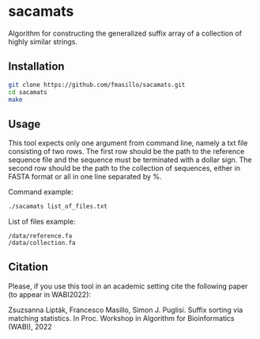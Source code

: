 # sacamats
Algorithm for constructing the generalized suffix array of a collection of highly similar strings.

## Installation

```sh
git clone https://github.com/fmasillo/sacamats.git
cd sacamats
make
```

## Usage

This tool expects only one argument from command line, namely a txt file consisting of two rows. The first row should be the path to the reference sequence file and the sequence must be terminated with a dollar sign. The second row should be the path to the collection of sequences, either in FASTA format or all in one line separated by %.

Command example:
```sh
./sacamats list_of_files.txt
```

List of files example:
```
/data/reference.fa
/data/collection.fa
```

## Citation

Please, if you use this tool in an academic setting cite the following paper (to appear in WABI2022):

Zsuzsanna Lipták, Francesco Masillo, Simon J. Puglisi. Suffix sorting via matching statistics. In Proc. Workshop in Algorithm for Bioinformatics (WABI), 2022



